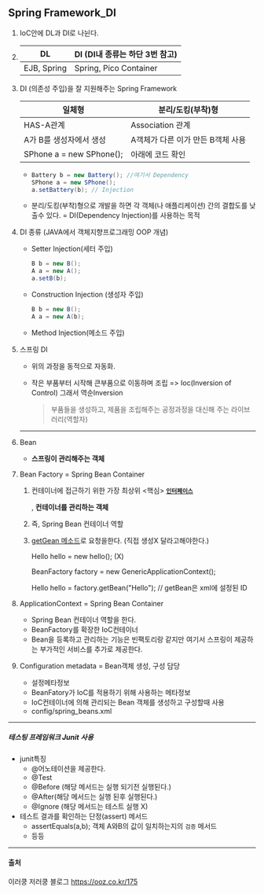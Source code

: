 ## Spring Framework_DI

1. IoC안에 DL과 DI로 나뉜다.

2. | DL          | DI (DI내 종류는 하단 3번 참고) |
   | ----------- | ------------------------------ |
   | EJB, Spring | Spring, Pico Container         |

3. DI (의존성 주입)을 잘 지원해주는 Spring Framework

   | 일체형                   | 분리/도킹(부착)형                 |
   | ------------------------ | --------------------------------- |
   | HAS-A관계                | Association 관계                  |
   | A가 B를 생성자에서 생성  | A객체가 다른 이가 만든 B객체 사용 |
   | SPhone a = new SPhone(); | 아래에 코드 확인                  |

   * ```java
     Battery b = new Battery(); //여기서 Dependency
     SPhone a = new SPhone(); 
     a.setBattery(b); // Injection
     ```

   * 분리/도킹(부착)형으로 개발을 하면 각 객체(나 애플리케이션) 간의 결합도를 낮출수 있다. = DI(Dependency Injection)를 사용하는 목적

4. DI 종류 (JAVA에서 객체지향프로그래밍 OOP 개념)

   + Setter Injection(세터 주입)

     ```java
     B b = new B();
     A a = new A();
     a.setB(b);
     ```

   + Construction Injection (생성자 주입)

     ```java
     B b = new B();
     A a = new A(b);
     ```
     
   + Method Injection(메소드 주입)

5. 스프링 DI

   + 위의 과정을 동적으로 자동화. 

   + 작은 부품부터 시작해 큰부품으로 이동하며 조립 => Ioc(Inversion of Control) 그래서 역순Inversion

     > 부품들을 생성하고, 제품을 조립해주는 공정과정을 대신해 주는 라이브러리(역할자)


   ---

   

6. Bean

   + **스프링이 관리해주는 객체**

7. Bean Factory = Spring Bean Container

   1. 컨테이너에 접근하기 위한 가장 최상위 <핵심> **<u>`인터페이스`</u>**

      , **컨테이너를 관리하는 객체**

   2. 즉, Spring Bean 컨테이너 역할

   3. <u>getGean 메소드</u>로 요청을한다. (직접 생성X 달라고해야한다.)

      Hello hello = new hello(); (X)

      BeanFactory factory = new GenericApplicationContext();

      Hello hello = factory.getBean("Hello"); // getBean은 xml에 설정된 ID

8. ApplicationContext = Spring Bean Container

   + Spring Bean 컨테이너 역할을 한다.
   + BeanFactory를 확장한 IoC컨테이너
   + Bean을 등록하고 관리하는 기능은 빈팩토리랑 같지만 여기서 스프링이 제공하는 부가적인 서비스를 추가로 제공한다.

9. Configuration metadata = Bean객체 생성, 구성 담당

   + 설정메타정보
   + BeanFatory가 IoC를 적용하기 위해 사용하는 메타정보
   + IoC컨테이너에 의해 관리되는 Bean 객체를 생성하고 구성할때 사용
   + config/spring_beans.xml

---

##### 테스팅 프레임워크 Junit 사용

+ junit특징
  + @어노테이션을 제공한다.
  + @Test
  +  @Before (해당 메서드는 실행 되기전 실행된다.)
  + @After(해당 메서드는 실행 된후 실행된다.) 
  + @Ignore (해당 메서드는 테스트 실행 X)
+ 테스트 결과를 확인하는 단정(assert) 메서드
  + assertEquals(a,b); 객체 A와B의 값이 일치하는지의 `검증` 메서드
  + 등등

---

#### 출처

이러쿵 저러쿵 블로그 https://ooz.co.kr/175